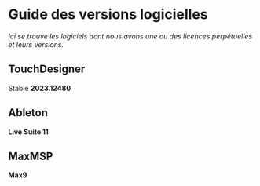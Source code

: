 # Guide des versions logicielles
*Ici se trouve les logiciels dont nous avons une ou des licences perpétuelles et leurs versions.*
## TouchDesigner 
Stable **2023.12480**

## Ableton
**Live Suite 11**

## MaxMSP
**Max9**

